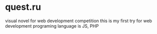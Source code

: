 # quest.ru
visual novel for web development competition
this is my first try for web development
programing language is JS, PHP
